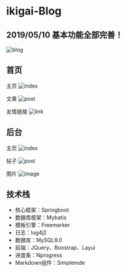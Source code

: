 # ikigai-Blog

## 2019/05/10 基本功能全部完善！

![blog](http://ww1.sinaimg.cn/large/e648b407ly1g2w95x8wahj20fk0ij0u3.jpg)

## 首页

主页
![index](http://ww1.sinaimg.cn/large/e648b407ly1g2w9r98ackj21hc0t47mp.jpg)

文章
![post](http://ww1.sinaimg.cn/large/e648b407ly1g2w9r96rlkj21hc0t40vy.jpg)

友情链接
![link](http://ww1.sinaimg.cn/large/e648b407ly1g2w9r966brj21hc0t4goh.jpg)

## 后台

主页
![index](http://ww1.sinaimg.cn/large/e648b407ly1g2w9wg3hfuj21hc0t4jts.jpg)

帖子
![post](http://ww1.sinaimg.cn/large/e648b407ly1g2w9wg20f3j21hc0t4myy.jpg)

图片
![image](http://ww1.sinaimg.cn/large/e648b407ly1g2w9wg2c2cj21hc0t4grl.jpg)

## 技术栈

* 核心框架：Springboot
* 数据库框架：Mybatis
* 模板引擎：Freemarker
* 日志：log4j2
* 数据库：MySQL8.0
* 前端：JQuery、Boostrap、Layui
* 进度条：Nprogress
* Markdown组件：Simplemde
